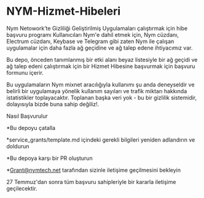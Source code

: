 # NYM-Hizmet-Hibeleri
Nym Netowork’te Gizliliği Geliştirilmiş Uygulamaları çalıştırmak için hibe başvuru programı
Kullanıcıları Nym'e dahil etmek için, Nym cüzdanı, Electrum cüzdanı, Keybase ve Telegram gibi zaten Nym ile çalışan uygulamalar için daha fazla ağ geçidine ve ağ talep edene ihtiyacımız var.

Bu depo, önceden tanımlanmış bir etki alanı beyaz listesiyle bir ağ geçidi ve ağ talep edeni çalıştırmak için bir Hizmet Hibesine başvurmak için başvuru formunu içerir.

Bu uygulamaların Nym mixnet aracılığıyla kullanımı şu anda deneyseldir ve belirli bir uygulamaya yönelik kullanım sayıları ve trafik miktarı hakkında istatistikler toplayacaktır. Toplanan başka veri yok - bu bir gizlilik sistemidir, dolayısıyla bizde buna sahip değiliz!.

Nasıl Başvurulur

*Bu depoyu çatalla

*service_grants/template.md içindeki gerekli bilgileri yeniden adlandırın ve doldurun

*Bu depoya karşı bir PR oluşturun

*Grant@nymtech.net tarafından sizinle iletişime geçilmesini bekleyin

27 Temmuz'dan sonra tüm başvuru sahipleriyle bir kararla iletişime geçilecektir.
